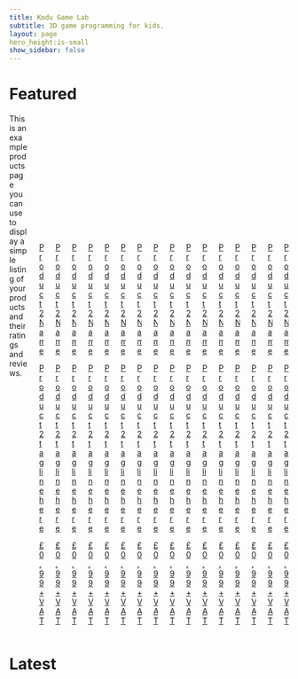 ```yaml
---
title: Kodu Game Lab
subtitle: 3D game programming for kids.
layout: page
hero_height:is-small
show_sidebar: false
---
```


# Featured

<section class="section">
        <div class="container">
            <div class="columns">
                <div class="column is-12">
                    <div class="columns is-multiline">
  <div class="column is-12">
    This is an example products page you can use to display a simple listing of your products and their ratings and reviews.
  </div>
  <div class="column is-2-desktop is-6-tablet">
    <a href="/bulma-clean-theme/products/product2/">
      <div class="card">
        <div class="card-image">
          <figure class="image is-4by3">
            <img src="https://via.placeholder.com/128x128" alt="Product 2 Name">
          </figure>
        </div>
        <div class="card-content">
          <p class="title is-5">Product 2 Name
          </p><p class="subtitle is-5">Product 2 tagline here</p>  
          <p class="title is-6 has-text-right">£0.99 + VAT</p>
        </div>
      </div>
    </a>
  </div>
  <div class="column is-2-desktop is-6-tablet">
    <a href="/bulma-clean-theme/products/product2/">
      <div class="card">
        <div class="card-image">
          <figure class="image is-4by3">
            <img src="https://via.placeholder.com/128x128" alt="Product 2 Name">
          </figure>
        </div>
        <div class="card-content">
          <p class="title is-5">Product 2 Name
          </p><p class="subtitle is-5">Product 2 tagline here</p>  
          <p class="title is-6 has-text-right">£0.99 + VAT</p>
        </div>
      </div>
    </a>
  </div>
  <div class="column is-2-desktop is-6-tablet">
    <a href="/bulma-clean-theme/products/product2/">
      <div class="card">
        <div class="card-image">
          <figure class="image is-4by3">
            <img src="https://via.placeholder.com/128x128" alt="Product 2 Name">
          </figure>
        </div>
        <div class="card-content">
          <p class="title is-5">Product 2 Name
          </p><p class="subtitle is-5">Product 2 tagline here</p>  
          <p class="title is-6 has-text-right">£0.99 + VAT</p>
        </div>
      </div>
    </a>
  </div>
  <div class="column is-2-desktop is-6-tablet">
    <a href="/bulma-clean-theme/products/product2/">
      <div class="card">
        <div class="card-image">
          <figure class="image is-4by3">
            <img src="https://via.placeholder.com/128x128" alt="Product 2 Name">
          </figure>
        </div>
        <div class="card-content">
          <p class="title is-5">Product 2 Name
          </p><p class="subtitle is-5">Product 2 tagline here</p>  
          <p class="title is-6 has-text-right">£0.99 + VAT</p>
        </div>
      </div>
    </a>
  </div>
  <div class="column is-2-desktop is-6-tablet">
    <a href="/bulma-clean-theme/products/product2/">
      <div class="card">
        <div class="card-image">
          <figure class="image is-4by3">
            <img src="https://via.placeholder.com/128x128" alt="Product 2 Name">
          </figure>
        </div>
        <div class="card-content">
          <p class="title is-5">Product 2 Name
          </p><p class="subtitle is-5">Product 2 tagline here</p>  
          <p class="title is-6 has-text-right">£0.99 + VAT</p>
        </div>
      </div>
    </a>
  </div>
  <div class="column is-2-desktop is-6-tablet">
    <a href="/bulma-clean-theme/products/product2/">
      <div class="card">
        <div class="card-image">
          <figure class="image is-4by3">
            <img src="https://via.placeholder.com/128x128" alt="Product 2 Name">
          </figure>
        </div>
        <div class="card-content">
          <p class="title is-5">Product 2 Name
          </p><p class="subtitle is-5">Product 2 tagline here</p>  
          <p class="title is-6 has-text-right">£0.99 + VAT</p>
        </div>
      </div>
    </a>
  </div>
  <div class="column is-2-desktop is-6-tablet">
    <a href="/bulma-clean-theme/products/product2/">
      <div class="card">
        <div class="card-image">
          <figure class="image is-4by3">
            <img src="https://via.placeholder.com/128x128" alt="Product 2 Name">
          </figure>
        </div>
        <div class="card-content">
          <p class="title is-5">Product 2 Name
          </p><p class="subtitle is-5">Product 2 tagline here</p>  
          <p class="title is-6 has-text-right">£0.99 + VAT</p>
        </div>
      </div>
    </a>
  </div>
  <div class="column is-2-desktop is-6-tablet">
    <a href="/bulma-clean-theme/products/product2/">
      <div class="card">
        <div class="card-image">
          <figure class="image is-4by3">
            <img src="https://via.placeholder.com/128x128" alt="Product 2 Name">
          </figure>
        </div>
        <div class="card-content">
          <p class="title is-5">Product 2 Name
          </p><p class="subtitle is-5">Product 2 tagline here</p>  
          <p class="title is-6 has-text-right">£0.99 + VAT</p>
        </div>
      </div>
    </a>
  </div>
  <div class="column is-2-desktop is-6-tablet">
    <a href="/bulma-clean-theme/products/product2/">
      <div class="card">
        <div class="card-image">
          <figure class="image is-4by3">
            <img src="https://via.placeholder.com/128x128" alt="Product 2 Name">
          </figure>
        </div>
        <div class="card-content">
          <p class="title is-5">Product 2 Name
          </p><p class="subtitle is-5">Product 2 tagline here</p>  
          <p class="title is-6 has-text-right">£0.99 + VAT</p>
        </div>
      </div>
    </a>
  </div>
  <div class="column is-2-desktop is-6-tablet">
    <a href="/bulma-clean-theme/products/product2/">
      <div class="card">
        <div class="card-image">
          <figure class="image is-4by3">
            <img src="https://via.placeholder.com/128x128" alt="Product 2 Name">
          </figure>
        </div>
        <div class="card-content">
          <p class="title is-5">Product 2 Name
          </p><p class="subtitle is-5">Product 2 tagline here</p>  
          <p class="title is-6 has-text-right">£0.99 + VAT</p>
        </div>
      </div>
    </a>
  </div>
  <div class="column is-2-desktop is-6-tablet">
    <a href="/bulma-clean-theme/products/product2/">
      <div class="card">
        <div class="card-image">
          <figure class="image is-4by3">
            <img src="https://via.placeholder.com/128x128" alt="Product 2 Name">
          </figure>
        </div>
        <div class="card-content">
          <p class="title is-5">Product 2 Name
          </p><p class="subtitle is-5">Product 2 tagline here</p>  
          <p class="title is-6 has-text-right">£0.99 + VAT</p>
        </div>
      </div>
    </a>
  </div>
  <div class="column is-2-desktop is-6-tablet">
    <a href="/bulma-clean-theme/products/product2/">
      <div class="card">
        <div class="card-image">
          <figure class="image is-4by3">
            <img src="https://via.placeholder.com/128x128" alt="Product 2 Name">
          </figure>
        </div>
        <div class="card-content">
          <p class="title is-5">Product 2 Name
          </p><p class="subtitle is-5">Product 2 tagline here</p>  
          <p class="title is-6 has-text-right">£0.99 + VAT</p>
        </div>
      </div>
    </a>
  </div>
  <div class="column is-2-desktop is-6-tablet">
    <a href="/bulma-clean-theme/products/product2/">
      <div class="card">
        <div class="card-image">
          <figure class="image is-4by3">
            <img src="https://via.placeholder.com/128x128" alt="Product 2 Name">
          </figure>
        </div>
        <div class="card-content">
          <p class="title is-5">Product 2 Name
          </p><p class="subtitle is-5">Product 2 tagline here</p>  
          <p class="title is-6 has-text-right">£0.99 + VAT</p>
        </div>
      </div>
    </a>
  </div>
  <div class="column is-2-desktop is-6-tablet">
    <a href="/bulma-clean-theme/products/product2/">
      <div class="card">
        <div class="card-image">
          <figure class="image is-4by3">
            <img src="https://via.placeholder.com/128x128" alt="Product 2 Name">
          </figure>
        </div>
        <div class="card-content">
          <p class="title is-5">Product 2 Name
          </p><p class="subtitle is-5">Product 2 tagline here</p>  
          <p class="title is-6 has-text-right">£0.99 + VAT</p>
        </div>
      </div>
    </a>
  </div>
  <div class="column is-2-desktop is-6-tablet">
    <a href="/bulma-clean-theme/products/product2/">
      <div class="card">
        <div class="card-image">
          <figure class="image is-4by3">
            <img src="https://via.placeholder.com/128x128" alt="Product 2 Name">
          </figure>
        </div>
        <div class="card-content">
          <p class="title is-5">Product 2 Name
          </p><p class="subtitle is-5">Product 2 tagline here</p>  
          <p class="title is-6 has-text-right">£0.99 + VAT</p>
        </div>
      </div>
    </a>
  </div>
  <div class="column is-2-desktop is-6-tablet">
    <a href="/bulma-clean-theme/products/product2/">
      <div class="card">
        <div class="card-image">
          <figure class="image is-4by3">
            <img src="https://via.placeholder.com/128x128" alt="Product 2 Name">
          </figure>
        </div>
        <div class="card-content">
          <p class="title is-5">Product 2 Name
          </p><p class="subtitle is-5">Product 2 tagline here</p>  
          <p class="title is-6 has-text-right">£0.99 + VAT</p>
        </div>
      </div>
    </a>
  </div>

</div>
                </div>
            </div>
        </div>
    </section>

# Latest


